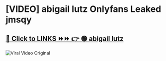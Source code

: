 
 # [VIDEO] abigail lutz Onlyfans Leaked jmsqy

## <h2><a href="https://clipsfans.com/abigail_lutz&ref=git">🔗 Click to LINKS ⏩⏩ 👉 🟢 abigail lutz </a></h2>

<a href="https://clipsfans.com/abigail_lutz&ref=git" rel="nofollow" data-target="animated-image.originalLink"><img src="https://i.ibb.co.com/xMMVF88/686577567.gif" alt="Viral Video Original" style="max-width: 100%; display: inline-block;" data-target="animated-image.originalImage"></a>

